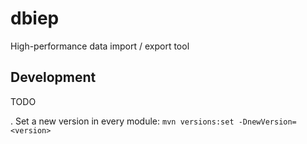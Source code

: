 # dbiep
High-performance data import / export tool

## Development

TODO

. Set a new version in every module: `mvn versions:set -DnewVersion=<version>`

